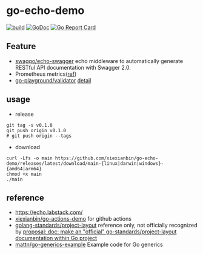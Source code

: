 # go-echo-demo

[![build](https://github.com/xiexianbin/go-echo-demo/actions/workflows/workflow.yaml/badge.svg)](https://github.com/xiexianbin/go-echo-demo/actions/workflows/workflow.yaml)
[![GoDoc](https://godoc.org/github.com/xiexianbin/go-echo-demo?status.svg)](https://pkg.go.dev/github.com/xiexianbin/go-echo-demo)
[![Go Report Card](https://goreportcard.com/badge/github.com/xiexianbin/go-echo-demo)](https://goreportcard.com/report/github.com/xiexianbin/go-echo-demo)

## Feature

- [swaggo/echo-swagger](https://github.com/swaggo/echo-swagger) echo middleware to automatically generate RESTful API documentation with Swagger 2.0.
- Prometheus metrics([ref](https://www.xiexianbin.cn/monitor/prometheus/clientlibs/))
- [go-playground/validator](https://github.com/go-playground/validator) [detail](https://echo.labstack.com/docs/request#validate-data)

## usage

- release

```
git tag -s v0.1.0
git push origin v0.1.0
# git push origin --tags
```

- download

```
curl -Lfs -o main https://github.com/xiexianbin/go-echo-demo/releases/latest/download/main-{linux|darwin|windows}-{amd64|arm64}
chmod +x main
./main
```

## reference

- https://echo.labstack.com/
- [xiexianbin/go-actions-demo](https://github.com/xiexianbin/go-actions-demo) for github actions
- [golang-standards/project-layout](https://github.com/golang-standards/project-layout/blob/master/README_zh-CN.md) reference only, not officially recognized by [proposal: doc: make an "official" go-standards/project-layout documentation within Go project](https://github.com/golang/go/issues/45861)
- [mattn/go-generics-example](https://github.com/mattn/go-generics-example) Example code for Go generics

